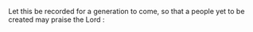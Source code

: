 Let this be recorded for a generation to come, so that a people yet to be created may praise the Lord :

